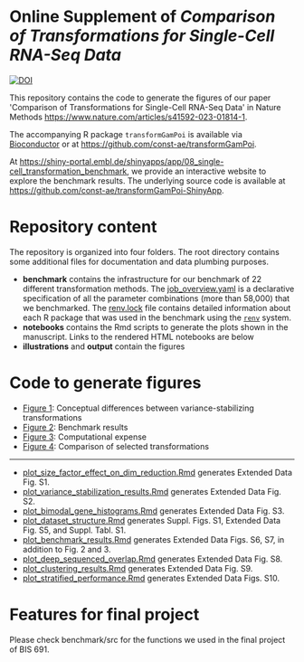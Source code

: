 # Online Supplement of _Comparison of Transformations for Single-Cell RNA-Seq Data_ 

[![DOI](https://zenodo.org/badge/378103949.svg)](https://zenodo.org/badge/latestdoi/378103949)


This repository contains the code to generate the figures of our paper 'Comparison of Transformations for Single-Cell RNA-Seq Data' in Nature Methods https://www.nature.com/articles/s41592-023-01814-1. 

The accompanying R package `transformGamPoi` is available via [Bioconductor](https://bioconductor.org/packages/transformGamPoi/) or at https://github.com/const-ae/transformGamPoi. 

At https://shiny-portal.embl.de/shinyapps/app/08_single-cell_transformation_benchmark, we provide an interactive website to explore the benchmark results. The underlying source code is available at https://github.com/const-ae/transformGamPoi-ShinyApp.


# Repository content

The repository is organized into four folders. The root directory contains some additional files for documentation and data plumbing purposes.

* **benchmark** contains the infrastructure for our benchmark of 22 different transformation methods. The [job_overview.yaml](https://github.com/const-ae/transformGamPoi-Paper/blob/master/benchmark/job_overview.yaml) is a declarative specification of all the parameter combinations (more than 58,000) that we benchmarked. The [renv.lock](https://github.com/const-ae/transformGamPoi-Paper/blob/master/benchmark/renv.lock) file contains detailed information about each R package that was used in the benchmark using the [`renv`](https://rstudio.github.io/renv/articles/renv.html) system.
* **notebooks** contains the Rmd scripts to generate the plots shown in the manuscript. Links to the rendered HTML notebooks are below
* **illustrations** and **output** contain the figures

# Code to generate figures

* [Figure 1](https://htmlpreview.github.io/?https://github.com/const-ae/transformGamPoi-Paper/blob/master/notebooks/plot_concept_overview_figure.html): Conceptual differences between variance-stabilizing transformations
* [Figure 2](https://htmlpreview.github.io/?https://github.com/const-ae/transformGamPoi-Paper/blob/master/notebooks/plot_benchmark_results.html): Benchmark results
* [Figure 3](https://htmlpreview.github.io/?https://github.com/const-ae/transformGamPoi-Paper/blob/master/notebooks/plot_benchmark_results.html): Computational expense
* [Figure 4](https://htmlpreview.github.io/?https://github.com/const-ae/transformGamPoi-Paper/blob/master/notebooks/plot_benchmark_contrasts.html): Comparison of selected transformations
--------
* [plot_size_factor_effect_on_dim_reduction.Rmd](https://htmlpreview.github.io/?https://github.com/const-ae/transformGamPoi-Paper/blob/master/notebooks/plot_size_factor_effect_on_dim_reduction.html) generates Extended Data Fig. S1.
* [plot_variance_stabilization_results.Rmd](https://htmlpreview.github.io/?https://github.com/const-ae/transformGamPoi-Paper/blob/master/notebooks/plot_variance_stabilization_results.html) generates Extended Data Fig. S2.
* [plot_bimodal_gene_histograms.Rmd](https://htmlpreview.github.io/?https://github.com/const-ae/transformGamPoi-Paper/blob/master/notebooks/plot_bimodal_gene_histograms.html) generates Extended Data Fig. S3.
* [plot_dataset_structure.Rmd](https://github.com/const-ae/transformGamPoi-Paper/blob/master/notebooks/plot_dataset_structure.html) generates Suppl. Figs. S1, Extended Data Fig. S5, and Suppl. Tabl. S1.
* [plot_benchmark_results.Rmd](https://htmlpreview.github.io/?https://github.com/const-ae/transformGamPoi-Paper/blob/master/notebooks/plot_benchmark_results.html) generates Extended Data Figs. S6, S7, in addition to Fig. 2 and 3.
* [plot_deep_sequenced_overlap.Rmd](https://htmlpreview.github.io/?https://github.com/const-ae/transformGamPoi-Paper/blob/master/notebooks/plot_deep_sequenced_overlap.html) generates Extended Data Fig. S8.
* [plot_clustering_results.Rmd](https://htmlpreview.github.io/?https://github.com/const-ae/transformGamPoi-Paper/blob/master/notebooks/plot_clustering_results.html) generates Extended Data Fig. S9.
* [plot_stratified_performance.Rmd](https://htmlpreview.github.io/?https://github.com/const-ae/transformGamPoi-Paper/blob/master/notebooks/plot_stratified_performance.html) generates Extended Data Figs. S10.

# Features for final project

Please check benchmark/src for the functions we used in the final project of BIS 691.